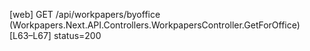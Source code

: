 [web] GET /api/workpapers/byoffice  (Workpapers.Next.API.Controllers.WorkpapersController.GetForOffice)  [L63–L67] status=200

